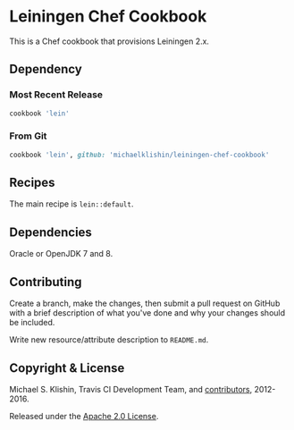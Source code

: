 # Leiningen Chef Cookbook

This is a Chef cookbook that provisions Leiningen 2.x.


## Dependency

### Most Recent Release

``` ruby
cookbook 'lein'
```

### From Git

``` ruby
cookbook 'lein', github: 'michaelklishin/leiningen-chef-cookbook'
```


## Recipes

The main recipe is `lein::default`.



## Dependencies

Oracle or OpenJDK 7 and 8.


## Contributing

Create a branch, make the changes, then submit a pull request on GitHub
with a brief description of what you've done and why your changes
should be included.

Write new resource/attribute description to `README.md`.


## Copyright & License

Michael S. Klishin, Travis CI Development Team, and [contributors](https://github.com/michaelklishin/cassandra-chef-cookbook/graphs/contributors),
2012-2016.

Released under the [Apache 2.0 License](http://www.apache.org/licenses/LICENSE-2.0.html).
